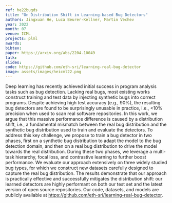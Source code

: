 ```yaml
---
ref: he22bugds
title: "On Distribution Shift in Learning-based Bug Detectors"
authors: Jingxuan He, Luca Beurer-Kellner, Martin Vechev
year: 2022
month: 07
venue: ICML
projects: plml
awards:
bibtex:
paper: https://arxiv.org/abs/2204.10049
talk: 
slides: 
code: https://github.com/eth-sri/learning-real-bug-detector
image: assets/images/heicml22.png
---
```


Deep learning has recently achieved initial success in program analysis tasks such as bug detection. Lacking real bugs, most existing works construct training and test data by injecting synthetic bugs into correct programs. Despite achieving high test accuracy (e.g., 90%), the resulting bug detectors are found to be surprisingly unusable in practice, i.e., <10% precision when used to scan real software repositories. In this work, we argue that this massive performance difference is caused by a distribution shift, i.e., a fundamental mismatch between the real bug distribution and the synthetic bug distribution used to train and evaluate the detectors. To address this key challenge, we propose to train a bug detector in two phases, first on a synthetic bug distribution to adapt the model to the bug detection domain, and then on a real bug distribution to drive the model towards the real distribution. During these two phases, we leverage a multi-task hierarchy, focal loss, and contrastive learning to further boost performance. We evaluate our approach extensively on three widely studied bug types, for which we construct new datasets carefully designed to capture the real bug distribution. The results demonstrate that our approach is practically effective and successfully mitigates the distribution shift: our learned detectors are highly performant on both our test set and the latest version of open source repositories. Our code, datasets, and models are publicly available at https://github.com/eth-sri/learning-real-bug-detector.